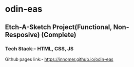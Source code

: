 # odin-eas
## Etch-A-Sketch Project(Functional, Non-Resposive) (Complete)
### Tech Stack:- HTML, CSS, JS

Github pages link:- https://innomer.github.io/odin-eas
